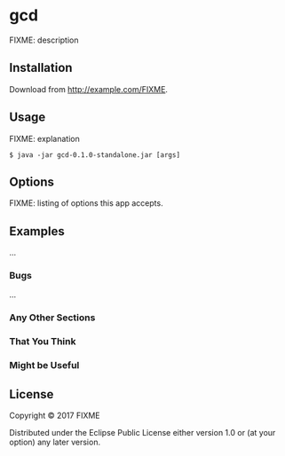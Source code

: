 # gcd

FIXME: description

## Installation

Download from http://example.com/FIXME.

## Usage

FIXME: explanation

    $ java -jar gcd-0.1.0-standalone.jar [args]

## Options

FIXME: listing of options this app accepts.

## Examples

...

### Bugs

...

### Any Other Sections
### That You Think
### Might be Useful

## License

Copyright © 2017 FIXME

Distributed under the Eclipse Public License either version 1.0 or (at
your option) any later version.
